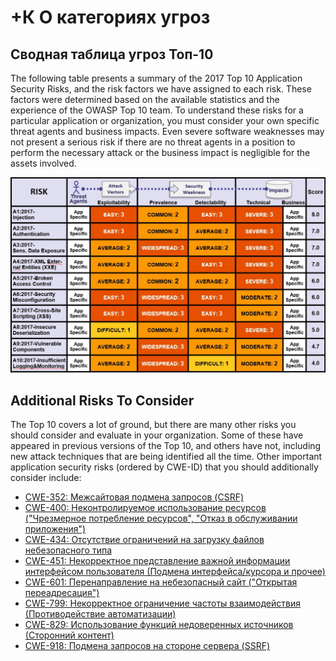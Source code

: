 # **+К** О категориях угроз

## Сводная таблица угроз Топ-10

The following table presents a summary of the 2017 Top 10 Application Security Risks, and the risk factors we have assigned to each risk. These factors were determined based on the available statistics and the experience of the OWASP Top 10 team. To understand these risks for a particular application or organization, you must consider your own specific threat agents and business impacts. Even severe software weaknesses may not present a serious risk if there are no threat agents in a position to perform the necessary attack or the business impact is negligible for the assets involved.

![Risk Factor Table](images/0xc1-risk-factor-table.png)

## Additional Risks To Consider

The Top 10 covers a lot of ground, but there are many other risks you should consider and evaluate in your organization. Some of these have appeared in previous versions of the Top 10, and others have not, including new attack techniques that are being identified all the time. Other important application security risks (ordered by CWE-ID) that you should additionally consider include:

* [CWE-352: Межсайтовая подмена запросов (CSRF)](https://cwe.mitre.org/data/definitions/352.html)
* [CWE-400: Неконтролируемое использование ресурсов ("Чрезмерное потребление ресурсов", "Отказ в обслуживании приложения")](https://cwe.mitre.org/data/definitions/400.html)
* [CWE-434: Отсутствие ограничений на загрузку файлов небезопасного типа](https://cwe.mitre.org/data/definitions/434.html)
* [CWE-451: Некорректное представление важной информации интерфейсом пользователя (Подмена интерфейса/курсора и прочее)](https://cwe.mitre.org/data/definitions/451.html)
* [CWE-601: Перенаправление на небезопасный сайт ("Открытая переадресация")](https://cwe.mitre.org/data/definitions/601.html)
* [CWE-799: Некорректное ограничение частоты взаимодействия (Противодействие автоматизации)](https://cwe.mitre.org/data/definitions/799.html)
* [CWE-829: Использование функций недоверенных источников (Сторонний контент)](https://cwe.mitre.org/data/definitions/829.html)
* [CWE-918: Подмена запросов на стороне сервера (SSRF)](https://cwe.mitre.org/data/definitions/918.html)


